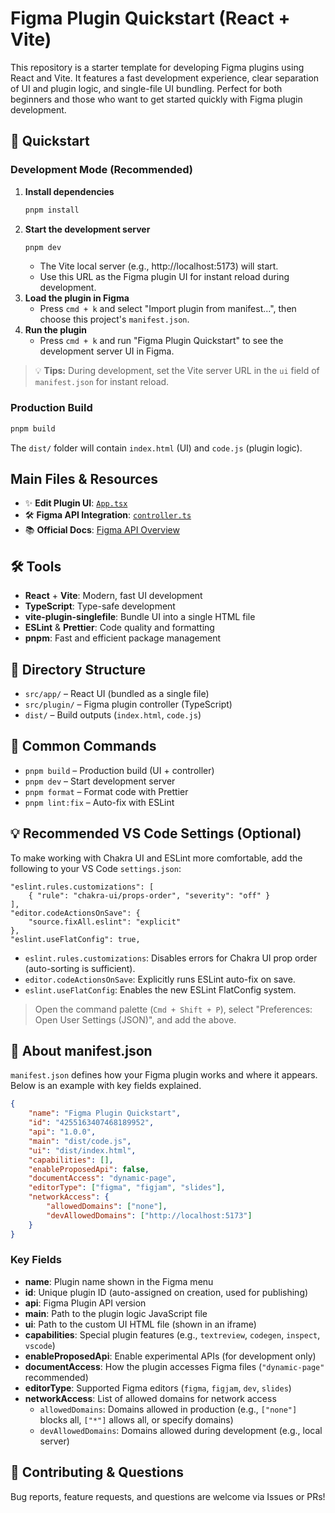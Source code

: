 # Figma Plugin Quickstart (React + Vite)

This repository is a starter template for developing Figma plugins using React and Vite. It features a fast development experience, clear separation of UI and plugin logic, and single-file UI bundling. Perfect for both beginners and those who want to get started quickly with Figma plugin development.

## 🚀 Quickstart

### Development Mode (Recommended)

1. **Install dependencies**
    ```sh
    pnpm install
    ```
2. **Start the development server**
    ```sh
    pnpm dev
    ```
    - The Vite local server (e.g., http://localhost:5173) will start.
    - Use this URL as the Figma plugin UI for instant reload during development.
3. **Load the plugin in Figma**
    - Press `cmd + k` and select "Import plugin from manifest...", then choose this project's `manifest.json`.
4. **Run the plugin**
    - Press `cmd + k` and run "Figma Plugin Quickstart" to see the development server UI in Figma.

> 💡 **Tips:** During development, set the Vite server URL in the `ui` field of `manifest.json` for instant reload.

### Production Build

```sh
pnpm build
```

The `dist/` folder will contain `index.html` (UI) and `code.js` (plugin logic).

## Main Files & Resources

- ✨ **Edit Plugin UI**: [`App.tsx`](./src/app/App.tsx)
- 🛠️ **Figma API Integration**: [`controller.ts`](./src/plugin/controller.ts)
- 📚 **Official Docs**: [Figma API Overview](https://www.figma.com/plugin-docs/api/api-overview/)

## 🛠️ Tools

- **React** + **Vite**: Modern, fast UI development
- **TypeScript**: Type-safe development
- **vite-plugin-singlefile**: Bundle UI into a single HTML file
- **ESLint** & **Prettier**: Code quality and formatting
- **pnpm**: Fast and efficient package management

## 📁 Directory Structure

- `src/app/` – React UI (bundled as a single file)
- `src/plugin/` – Figma plugin controller (TypeScript)
- `dist/` – Build outputs (`index.html`, `code.js`)

## 🔖 Common Commands

- `pnpm build` – Production build (UI + controller)
- `pnpm dev` – Start development server
- `pnpm format` – Format code with Prettier
- `pnpm lint:fix` – Auto-fix with ESLint

## 💡 Recommended VS Code Settings (Optional)

To make working with Chakra UI and ESLint more comfortable, add the following to your VS Code `settings.json`:

```jsonc
"eslint.rules.customizations": [
    { "rule": "chakra-ui/props-order", "severity": "off" }
],
"editor.codeActionsOnSave": {
    "source.fixAll.eslint": "explicit"
},
"eslint.useFlatConfig": true,
```

- `eslint.rules.customizations`: Disables errors for Chakra UI prop order (auto-sorting is sufficient).
- `editor.codeActionsOnSave`: Explicitly runs ESLint auto-fix on save.
- `eslint.useFlatConfig`: Enables the new ESLint FlatConfig system.

> Open the command palette (`Cmd + Shift + P`), select "Preferences: Open User Settings (JSON)", and add the above.

## 📝 About manifest.json

`manifest.json` defines how your Figma plugin works and where it appears. Below is an example with key fields explained.

```json
{
    "name": "Figma Plugin Quickstart",
    "id": "4255163407468189952",
    "api": "1.0.0",
    "main": "dist/code.js",
    "ui": "dist/index.html",
    "capabilities": [],
    "enableProposedApi": false,
    "documentAccess": "dynamic-page",
    "editorType": ["figma", "figjam", "slides"],
    "networkAccess": {
        "allowedDomains": ["none"],
        "devAllowedDomains": ["http://localhost:5173"]
    }
}
```

### Key Fields

- **name**: Plugin name shown in the Figma menu
- **id**: Unique plugin ID (auto-assigned on creation, used for publishing)
- **api**: Figma Plugin API version
- **main**: Path to the plugin logic JavaScript file
- **ui**: Path to the custom UI HTML file (shown in an iframe)
- **capabilities**: Special plugin features (e.g., `textreview`, `codegen`, `inspect`, `vscode`)
- **enableProposedApi**: Enable experimental APIs (for development only)
- **documentAccess**: How the plugin accesses Figma files (`"dynamic-page"` recommended)
- **editorType**: Supported Figma editors (`figma`, `figjam`, `dev`, `slides`)
- **networkAccess**: List of allowed domains for network access
    - `allowedDomains`: Domains allowed in production (e.g., `["none"]` blocks all, `["*"]` allows all, or specify domains)
    - `devAllowedDomains`: Domains allowed during development (e.g., local server)

## 📣 Contributing & Questions

Bug reports, feature requests, and questions are welcome via Issues or PRs!
